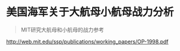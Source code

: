 # 美国海军关于大航母小航母战力分析

> MIT研究大航母和小航母的战力参考

http://web.mit.edu/ssp/publications/working_papers/OP-1998.pdf